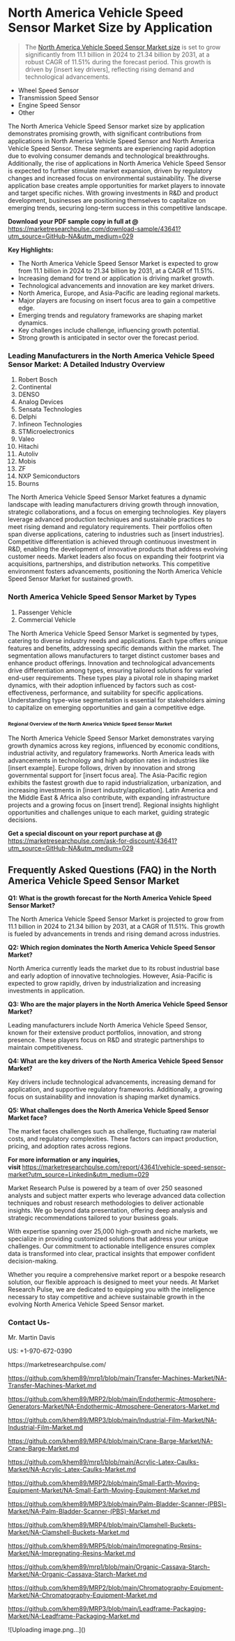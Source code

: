<h1>North America Vehicle Speed Sensor Market&nbsp;Size by Application</h1><blockquote><p>The <a href="https://marketresearchpulse.com/download-sample/43641?utm_source=GitHub-NA&amp;utm_medium=029">North America Vehicle Speed Sensor Market size</a> is set to grow significantly from 11.1 billion in 2024 to 21.34 billion by 2031, at a robust CAGR of 11.51% during the forecast period. This growth is driven by [insert key drivers], reflecting rising demand and technological advancements.</p></blockquote><ul><li>Wheel Speed Sensor<li> Transmission Speed Sensor<li> Engine Speed Sensor<li> Other</li></ul><p>The North America Vehicle Speed Sensor market size by application demonstrates promising growth, with significant contributions from applications in North America Vehicle Speed Sensor and North America Vehicle Speed Sensor. These segments are experiencing rapid adoption due to evolving consumer demands and technological breakthroughs. Additionally, the rise of applications in North America Vehicle Speed Sensor is expected to further stimulate market expansion, driven by regulatory changes and increased focus on environmental sustainability. The diverse application base creates ample opportunities for market players to innovate and target specific niches. With growing investments in R&D and product development, businesses are positioning themselves to capitalize on emerging trends, securing long-term success in this competitive landscape.</p><p><strong>Download your PDF sample copy in full at @ </strong><a href="https://marketresearchpulse.com/download-sample/43641?utm_source=GitHub-NA&amp;utm_medium=029">https://marketresearchpulse.com/download-sample/43641?utm_source=GitHub-NA&amp;utm_medium=029</a></p><p><strong>Key Highlights: </strong></p><ul><li>The North America Vehicle Speed Sensor Market is expected to grow from 11.1 billion in 2024 to 21.34 billion by 2031, at a CAGR of 11.51%.</li><li>Increasing demand for trend or application is driving market growth.</li><li>Technological advancements and innovation are key market drivers.</li><li>North America, Europe, and Asia-Pacific are leading regional markets.</li><li>Major players are focusing on insert focus area to gain a competitive edge.</li><li>Emerging trends and regulatory frameworks are shaping market dynamics.</li><li>Key challenges include challenge, influencing growth potential.</li><li>Strong growth is anticipated in sector over the forecast period.</li></ul><h3>Leading Manufacturers in the North America Vehicle Speed Sensor Market: A Detailed Industry Overview</h3><ol><li>Robert Bosch</li><li>Continental</li><li>DENSO</li><li>Analog Devices</li><li>Sensata Technologies</li><li>Delphi</li><li>Infineon Technologies</li><li>STMicroelectronics</li><li>Valeo</li><li>Hitachi</li><li>Autoliv</li><li>Mobis</li><li>ZF</li><li>NXP Semiconductors</li><li>Bourns</li></ol><div class="flex max-w-full flex-col flex-grow"><div class="min-h-8 text-message flex w-full flex-col items-end gap-2 whitespace-normal break-words [.text-message+&amp;]:mt-5" dir="auto" data-message-author-role="assistant" data-message-id="fd8432e4-4910-450d-b182-61b7bfb0a01f" data-message-model-slug="gpt-4o"><div class="flex w-full flex-col gap-1 empty:hidden first:pt-[3px]"><div class="markdown prose w-full break-words dark:prose-invert light"><p>The North America Vehicle Speed Sensor Market features a dynamic landscape with leading manufacturers driving growth through innovation, strategic collaborations, and a focus on emerging technologies. Key players leverage advanced production techniques and sustainable practices to meet rising demand and regulatory requirements. Their portfolios often span diverse applications, catering to industries such as [insert industries]. Competitive differentiation is achieved through continuous investment in R&amp;D, enabling the development of innovative products that address evolving customer needs. Market leaders also focus on expanding their footprint via acquisitions, partnerships, and distribution networks. This competitive environment fosters advancements, positioning the North America Vehicle Speed Sensor Market for sustained growth.</p></div></div></div></div><h3>North America Vehicle Speed Sensor Market by Types</h3><ol><li>Passenger Vehicle<li> Commercial Vehicle</li></ol><div class="flex max-w-full flex-col flex-grow"><div class="min-h-8 text-message flex w-full flex-col items-end gap-2 whitespace-normal break-words [.text-message+&amp;]:mt-5" dir="auto" data-message-author-role="assistant" data-message-id="084470be-0bb7-4664-bddf-5156b4f41249" data-message-model-slug="gpt-4o-mini"><div class="flex w-full flex-col gap-1 empty:hidden first:pt-[3px]"><div class="markdown prose w-full break-words dark:prose-invert light"><p>The North America Vehicle Speed Sensor Market is segmented by types, catering to diverse industry needs and applications. Each type offers unique features and benefits, addressing specific demands within the market. The segmentation allows manufacturers to target distinct customer bases and enhance product offerings. Innovation and technological advancements drive differentiation among types, ensuring tailored solutions for varied end-user requirements. These types play a pivotal role in shaping market dynamics, with their adoption influenced by factors such as cost-effectiveness, performance, and suitability for specific applications. Understanding type-wise segmentation is essential for stakeholders aiming to capitalize on emerging opportunities and gain a competitive edge.</p></div></div></div></div><h3><span style="font-size: 11px;">Regional Overview of the North America Vehicle Speed Sensor Market</span></h3><div class="flex max-w-full flex-col flex-grow"><div class="min-h-8 text-message flex w-full flex-col items-end gap-2 whitespace-normal break-words [.text-message+&amp;]:mt-5" dir="auto" data-message-author-role="assistant" data-message-id="e9038762-ce64-4e30-91c9-9bd413514231" data-message-model-slug="gpt-4o-mini"><div class="flex w-full flex-col gap-1 empty:hidden first:pt-[3px]"><div class="markdown prose w-full break-words dark:prose-invert light"><p>The North America Vehicle Speed Sensor Market demonstrates varying growth dynamics across key regions, influenced by economic conditions, industrial activity, and regulatory frameworks. North America leads with advancements in technology and high adoption rates in industries like [insert example]. Europe follows, driven by innovation and strong governmental support for [insert focus area]. The Asia-Pacific region exhibits the fastest growth due to rapid industrialization, urbanization, and increasing investments in [insert industry/application]. Latin America and the Middle East &amp; Africa also contribute, with expanding infrastructure projects and a growing focus on [insert trend]. Regional insights highlight opportunities and challenges unique to each market, guiding strategic decisions.</p></div></div></div></div><p><strong>Get a special discount on your report purchase at @ </strong><a href="https://marketresearchpulse.com/ask-for-discount/43641?utm_source=GitHub-NA&amp;utm_medium=029">https://marketresearchpulse.com/ask-for-discount/43641?utm_source=GitHub-NA&amp;utm_medium=029</a></p><h2>Frequently Asked Questions (FAQ) in the North America Vehicle Speed Sensor Market</h2><p><strong>Q1: What is the growth forecast for the North America Vehicle Speed Sensor Market?</strong></p><p>The North America Vehicle Speed Sensor Market is projected to grow from 11.1 billion in 2024 to 21.34 billion by 2031, at a CAGR of 11.51%. This growth is fueled by advancements in trends and rising demand across industries.</p><p><strong>Q2: Which region dominates the North America Vehicle Speed Sensor Market?</strong></p><p>North America currently leads the market due to its robust industrial base and early adoption of innovative technologies. However, Asia-Pacific is expected to grow rapidly, driven by industrialization and increasing investments in application.</p><p><strong>Q3: Who are the major players in the North America Vehicle Speed Sensor Market?</strong></p><p>Leading manufacturers include North America Vehicle Speed Sensor, known for their extensive product portfolios, innovation, and strong presence. These players focus on R&amp;D and strategic partnerships to maintain competitiveness.</p><p><strong>Q4: What are the key drivers of the North America Vehicle Speed Sensor Market?</strong></p><p>Key drivers include technological advancements, increasing demand for application, and supportive regulatory frameworks. Additionally, a growing focus on sustainability and innovation is shaping market dynamics.</p><p><strong>Q5: What challenges does the North America Vehicle Speed Sensor Market face?</strong></p><p>The market faces challenges such as challenge, fluctuating raw material costs, and regulatory complexities. These factors can impact production, pricing, and adoption rates across regions.</p><p><strong>For more information or any inquiries, visit&nbsp;</strong><a href="https://marketresearchpulse.com/report/43641/vehicle-speed-sensor-market?utm_source=Linkedin&utm_medium=029">https://marketresearchpulse.com/report/43641/vehicle-speed-sensor-market?utm_source=Linkedin&utm_medium=029</a></p><p>Market Research Pulse is powered by a team of over 250 seasoned analysts and subject matter experts who leverage advanced data collection techniques and robust research methodologies to deliver actionable insights. We go beyond data presentation, offering deep analysis and strategic recommendations tailored to your business goals.</p><p>With expertise spanning over 25,000 high-growth and niche markets, we specialize in providing customized solutions that address your unique challenges. Our commitment to actionable intelligence ensures complex data is transformed into clear, practical insights that empower confident decision-making.</p><p>Whether you require a comprehensive market report or a bespoke research solution, our flexible approach is designed to meet your needs. At Market Research Pulse, we are dedicated to equipping you with the intelligence necessary to stay competitive and achieve sustainable growth in the evolving North America Vehicle Speed Sensor market.</p><h3><strong>Contact Us-</strong></h3><p>Mr. Martin Davis</p><p>US: +1-970-672-0390</p><p>https://marketresearchpulse.com/</p><p><a href="https://github.com/khem89/mrp1/blob/main/Transfer-Machines-Market/NA-Transfer-Machines-Market.md">https://github.com/khem89/mrp1/blob/main/Transfer-Machines-Market/NA-Transfer-Machines-Market.md</a></p><p><a href="https://github.com/khem89/MRP2/blob/main/Endothermic-Atmosphere-Generators-Market/NA-Endothermic-Atmosphere-Generators-Market.md">https://github.com/khem89/MRP2/blob/main/Endothermic-Atmosphere-Generators-Market/NA-Endothermic-Atmosphere-Generators-Market.md</a></p><p><a href="https://github.com/khem89/MRP3/blob/main/Industrial-Film-Market/NA-Industrial-Film-Market.md">https://github.com/khem89/MRP3/blob/main/Industrial-Film-Market/NA-Industrial-Film-Market.md</a></p><p><a href="https://github.com/khem89/MRP4/blob/main/Crane-Barge-Market/NA-Crane-Barge-Market.md">https://github.com/khem89/MRP4/blob/main/Crane-Barge-Market/NA-Crane-Barge-Market.md</a></p><p><a href="https://github.com/khem89/mrp1/blob/main/Acrylic-Latex-Caulks-Market/NA-Acrylic-Latex-Caulks-Market.md">https://github.com/khem89/mrp1/blob/main/Acrylic-Latex-Caulks-Market/NA-Acrylic-Latex-Caulks-Market.md</a></p><p><a href="https://github.com/khem89/MRP2/blob/main/Small-Earth-Moving-Equipment-Market/NA-Small-Earth-Moving-Equipment-Market.md">https://github.com/khem89/MRP2/blob/main/Small-Earth-Moving-Equipment-Market/NA-Small-Earth-Moving-Equipment-Market.md</a></p><p><a href="https://github.com/khem89/MRP3/blob/main/Palm-Bladder-Scanner-(PBS)-Market/NA-Palm-Bladder-Scanner-(PBS)-Market.md">https://github.com/khem89/MRP3/blob/main/Palm-Bladder-Scanner-(PBS)-Market/NA-Palm-Bladder-Scanner-(PBS)-Market.md</a></p><p><a href="https://github.com/khem89/MRP4/blob/main/Clamshell-Buckets-Market/NA-Clamshell-Buckets-Market.md">https://github.com/khem89/MRP4/blob/main/Clamshell-Buckets-Market/NA-Clamshell-Buckets-Market.md</a></p><p><a href="https://github.com/khem89/MRP5/blob/main/Impregnating-Resins-Market/NA-Impregnating-Resins-Market.md">https://github.com/khem89/MRP5/blob/main/Impregnating-Resins-Market/NA-Impregnating-Resins-Market.md</a></p><p><a href="https://github.com/khem89/mrp1/blob/main/Organic-Cassava-Starch-Market/NA-Organic-Cassava-Starch-Market.md">https://github.com/khem89/mrp1/blob/main/Organic-Cassava-Starch-Market/NA-Organic-Cassava-Starch-Market.md</a></p><p><a href="https://github.com/khem89/MRP2/blob/main/Chromatography-Equipment-Market/NA-Chromatography-Equipment-Market.md">https://github.com/khem89/MRP2/blob/main/Chromatography-Equipment-Market/NA-Chromatography-Equipment-Market.md</a></p><p><a href="https://github.com/khem89/MRP3/blob/main/Leadframe-Packaging-Market/NA-Leadframe-Packaging-Market.md">https://github.com/khem89/MRP3/blob/main/Leadframe-Packaging-Market/NA-Leadframe-Packaging-Market.md</a></p>
![Uploading image.png…]()
